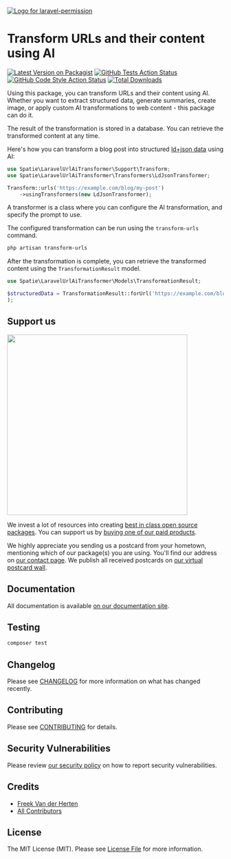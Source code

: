<div align="left">
    <a href="https://spatie.be/open-source?utm_source=github&utm_medium=banner&utm_campaign=laravel-url-ai-transformer">
      <picture>
        <source media="(prefers-color-scheme: dark)" srcset="https://spatie.be/packages/header/laravel-url-ai-transformer/html/dark.webp?1756452689">
        <img alt="Logo for laravel-permission" src="https://spatie.be/packages/header/laravel-url-ai-transformer/html/light.webp?1756452689">
      </picture>
    </a>

<h1>Transform URLs and their content using AI</h1>

[![Latest Version on Packagist](https://img.shields.io/packagist/v/spatie/laravel-url-ai-transformer.svg?style=flat-square)](https://packagist.org/packages/spatie/laravel-url-ai-transformer)
[![GitHub Tests Action Status](https://img.shields.io/github/actions/workflow/status/spatie/laravel-url-ai-transformer/run-tests.yml?branch=main&label=tests&style=flat-square)](https://github.com/spatie/laravel-url-ai-transformer/actions?query=workflow%3Arun-tests+branch%3Amain)
[![GitHub Code Style Action Status](https://img.shields.io/github/actions/workflow/status/spatie/laravel-url-ai-transformer/fix-php-code-style-issues.yml?branch=main&label=code%20style&style=flat-square)](https://github.com/spatie/laravel-url-ai-transformer/actions?query=workflow%3A"Fix+PHP+code+style+issues"+branch%3Amain)
[![Total Downloads](https://img.shields.io/packagist/dt/spatie/laravel-url-ai-transformer.svg?style=flat-square)](https://packagist.org/packages/spatie/laravel-url-ai-transformer)
    
</div>

Using this package, you can transform URLs and their content using AI. Whether you want to extract structured data, generate summaries, create image, or apply custom AI transformations to web content - this package can do it.

The result of the transformation is stored in a database. You can retrieve the transformed content at any time.

Here's how you can transform a blog post into structured [ld+json data](https://json-ld.org) using AI:

```php
use Spatie\LaravelUrlAiTransformer\Support\Transform;
use Spatie\LaravelUrlAiTransformer\Transformers\LdJsonTransformer;

Transform::urls('https://example.com/blog/my-post')
    ->usingTransformers(new LdJsonTransformer);
```

A transformer is a class where you can configure the AI transformation, and specify the prompt to use.

The configured transformation can be run using the `transform-urls` command.

```bash
php artisan transform-urls
```

After the transformation is complete, you can retrieve the transformed content using the `TransformationResult` model.

```php
use Spatie\LaravelUrlAiTransformer\Models\TransformationResult;

$structuredData = TransformationResult::forUrl('https://example.com/blog/my-post','ldJson'
);
```

## Support us

[<img src="https://github-ads.s3.eu-central-1.amazonaws.com/laravel-url-ai-transformer.jpg?t=1" width="419px" />](https://spatie.be/github-ad-click/laravel-url-ai-transformer)

We invest a lot of resources into creating [best in class open source packages](https://spatie.be/open-source). You can support us by [buying one of our paid products](https://spatie.be/open-source/support-us).

We highly appreciate you sending us a postcard from your hometown, mentioning which of our package(s) you are using. You'll find our address on [our contact page](https://spatie.be/about-us). We publish all received postcards on [our virtual postcard wall](https://spatie.be/open-source/postcards).

## Documentation

All documentation is available [on our documentation site](https://spatie.be/docs/laravel-url-ai-transformer).

## Testing

```bash
composer test
```

## Changelog

Please see [CHANGELOG](CHANGELOG.md) for more information on what has changed recently.

## Contributing

Please see [CONTRIBUTING](CONTRIBUTING.md) for details.

## Security Vulnerabilities

Please review [our security policy](../../security/policy) on how to report security vulnerabilities.

## Credits

- [Freek Van der Herten](https://github.com/freekmurze)
- [All Contributors](../../contributors)

## License

The MIT License (MIT). Please see [License File](LICENSE.md) for more information.
